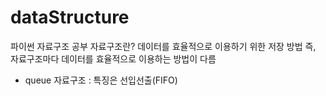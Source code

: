 # dataStructure
파이썬 자료구조 공부
자료구조란? 데이터를 효율적으로 이용하기 위한 저장 방법
즉, 자료구조마다 데이터를 효율적으로 이용하는 방법이 다름 


- queue 자료구조 : 특징은 선입선출(FIFO)
